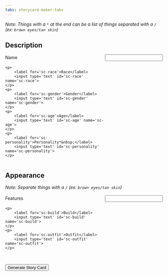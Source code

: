 ```yaml
---
tabs: storycard-maker-tabs
---
```


<style>
	form  { display: table;      }
	p     { display: table-row;  }
	label { display: table-cell; }
	input { display: table-cell; }
</style>

*Note: Things with a `*` at the end can be a list of things separated with a
`/` (ex: `brown eyes/tan skin`)*

## Description

<form>
	<p>
		<label for='sc-name'>Name</label>
		<input type='text' id='sc-name' name='sc-name'>
	</p>

	<p>
		<label for='sc-race'>Race</label>
		<input type='text' id='sc-race' name='sc-race'>
	</p>
	<p>
		<label for='sc-gender'>Gender</label>
		<input type='text' id='sc-gender' name='sc-gender'>
	</p>
	<p>
		<label for='sc-age'>Age</label>
		<input type='text' id='sc-age' name='sc-age'>
	</p>
	<p>
		<label for='sc-personality'>Personality*&nbsp;</label>
		<input type='text' id='sc-personality' name='sc-personality'>
	</p>
</form>

## Appearance
*Note: Separate things with a `/` (ex: `brown eyes/tan skin`)*

&nbsp;

<form>
	<p>
		<label for='sc-features'>Features</label>
		<input type='text' id='sc-features' name='sc-features'>
	</p>

	<p>
		<label for='sc-build'>Build</label>
		<input type='text' id='sc-build' name='sc-build'>
	</p>
	<p>
		<label for='sc-outfit'>Outfit</label>
		<input type='text' id='sc-outfit' name='sc-outfit'>
	</p>
</form>

&nbsp;

<form>
	<input type='submit' value='Generate Story Card'>
</form>